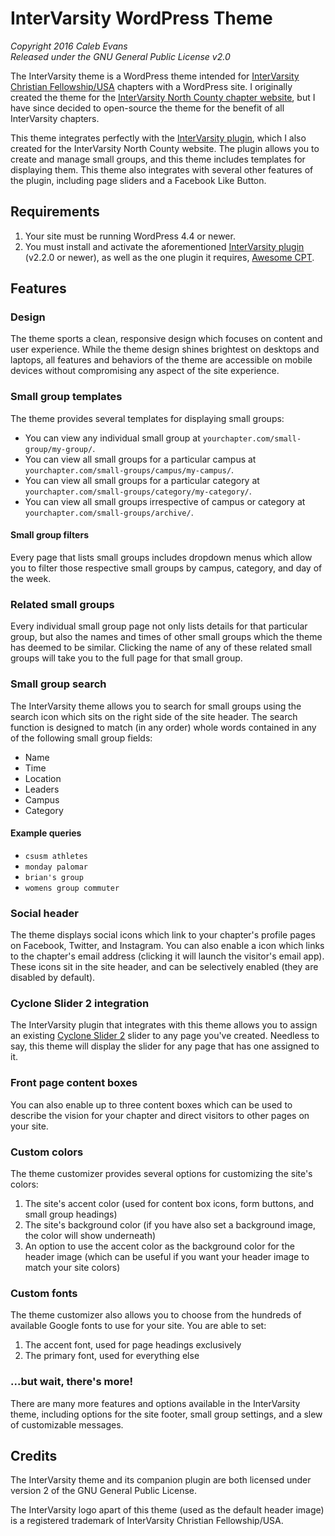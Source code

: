 # InterVarsity WordPress Theme

*Copyright 2016 Caleb Evans*  
*Released under the GNU General Public License v2.0*

The InterVarsity theme is a WordPress theme intended for [InterVarsity Christian Fellowship/USA](http://intervarsity.org/) chapters with a WordPress site. I originally created the theme for the [InterVarsity North County chapter website](http://ivnorthcounty.org/), but I have since decided to open-source the theme for the benefit of all InterVarsity chapters.

This theme integrates perfectly with the [InterVarsity plugin](https://github.com/caleb531/intervarsity-plugin), which I also created for the InterVarsity North County website. The plugin allows you to create and manage small groups, and this theme includes templates for displaying them. This theme also integrates with several other features of the plugin, including page sliders and a Facebook Like Button.

## Requirements

1. Your site must be running WordPress 4.4 or newer.
2. You must install and activate the aforementioned [InterVarsity plugin](https://github.com/caleb531/intervarsity-plugin) (v2.2.0 or newer), as well as the one plugin it requires, [Awesome CPT](https://github.com/caleb531/awesome-cpt).

## Features

### Design

The theme sports a clean, responsive design which focuses on content and user experience. While the theme design shines brightest on desktops and laptops, all features and behaviors of the theme are accessible on mobile devices without compromising any aspect of the site experience.

### Small group templates

The theme provides several templates for displaying small groups:

- You can view any individual small group at `yourchapter.com/small-group/my-group/`.
- You can view all small groups for a particular campus at `yourchapter.com/small-groups/campus/my-campus/`.
- You can view all small groups for a particular category at `yourchapter.com/small-groups/category/my-category/`.
- You can view all small groups irrespective of campus or category at `yourchapter.com/small-groups/archive/`.

#### Small group filters

Every page that lists small groups includes dropdown menus which allow you to filter those respective small groups by campus, category, and day of the week.

### Related small groups

Every individual small group page not only lists details for that particular group, but also the names and times of other small groups which the theme has deemed to be similar. Clicking the name of any of these related small groups will take you to the full page for that small group.

### Small group search

The InterVarsity theme allows you to search for small groups using the search icon which sits on the right side of the site header. The search function is designed to match (in any order) whole words contained in any of the following small group fields:

- Name
- Time
- Location
- Leaders
- Campus
- Category

#### Example queries

- `csusm athletes`
- `monday palomar`
- `brian's group`
- `womens group commuter`

### Social header

The theme displays social icons which link to your chapter's profile pages on Facebook, Twitter, and Instagram. You can also enable a icon which links to the chapter's email address (clicking it will launch the visitor's email app). These icons sit in the site header, and can be selectively enabled (they are disabled by default).

### Cyclone Slider 2 integration

The InterVarsity plugin that integrates with this theme allows you to assign an existing [Cyclone Slider 2](https://wordpress.org/plugins/cyclone-slider-2/) slider to any page you've created. Needless to say, this theme will display the slider for any page that has one assigned to it.

### Front page content boxes

You can also enable up to three content boxes which can be used to describe the vision for your chapter and direct visitors to other pages on your site.

### Custom colors

The theme customizer provides several options for customizing the site's colors:

1. The site's accent color (used for content box icons, form buttons, and small group headings)
2. The site's background color (if you have also set a background image, the color will show underneath)
3. An option to use the accent color as the background color for the header image (which can be useful if you want your header image to match your site colors)

### Custom fonts

The theme customizer also allows you to choose from the hundreds of available Google fonts to use for your site. You are able to set:

1. The accent font, used for page headings exclusively
2. The primary font, used for everything else

### ...but wait, there's more!

There are many more features and options available in the InterVarsity theme, including options for the site footer, small group settings, and a slew of customizable messages.

## Credits

The InterVarsity theme and its companion plugin are both licensed under version 2 of the GNU General Public License.

The InterVarsity logo apart of this theme (used as the default header image) is a registered trademark of InterVarsity Christian Fellowship/USA.
